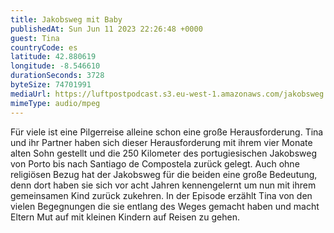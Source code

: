 ```yaml
---
title: Jakobsweg mit Baby
publishedAt: Sun Jun 11 2023 22:26:48 +0000
guest: Tina
countryCode: es
latitude: 42.880619
longitude: -8.546610
durationSeconds: 3728
byteSize: 74701991
mediaUrl: https://luftpostpodcast.s3.eu-west-1.amazonaws.com/jakobsweg.mp3
mimeType: audio/mpeg
---
```


Für viele ist eine Pilgerreise alleine schon eine große Herausforderung. Tina und ihr Partner haben sich dieser Herausforderung mit ihrem vier Monate alten Sohn gestellt und die 250 Kilometer des portugiesischen Jakobsweg von Porto bis nach Santiago de Compostela zurück gelegt. Auch ohne religiösen Bezug hat der Jakobsweg für die beiden eine große Bedeutung, denn dort haben sie sich vor acht Jahren kennengelernt um nun mit ihrem gemeinsamen Kind zurück zukehren. In der Episode erzählt Tina von den vielen Begegnungen die sie entlang des Weges gemacht haben und macht Eltern Mut auf mit kleinen Kindern auf Reisen zu gehen.

